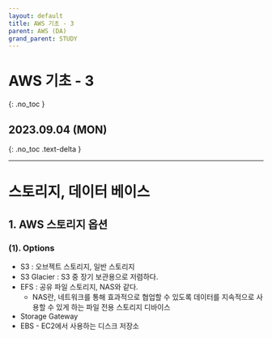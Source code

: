 ```yaml
---
layout: default
title: AWS 기초 - 3
parent: AWS (DA)
grand_parent: STUDY
---
```


# AWS 기초 - 3
{: .no_toc }

## 2023.09.04 (MON)
{: .no_toc .text-delta }

---

# 스토리지, 데이터 베이스

## 1. AWS 스토리지 옵션

### (1). Options
- S3 : 오브젝트 스토리지, 일반 스토리지
- S3 Glacier : S3 중 장기 보관용으로 저렴하다.
- EFS : 공유 파일 스토리지, NAS와 같다.
    - NAS란, 네트워크를 통해 효과적으로 협업할 수 있도록 데이터를 지속적으로 사용할 수 있게 하는 파일 전용 스토리지 디바이스
- Storage Gateway
- EBS - EC2에서 사용하는 디스크 저장소